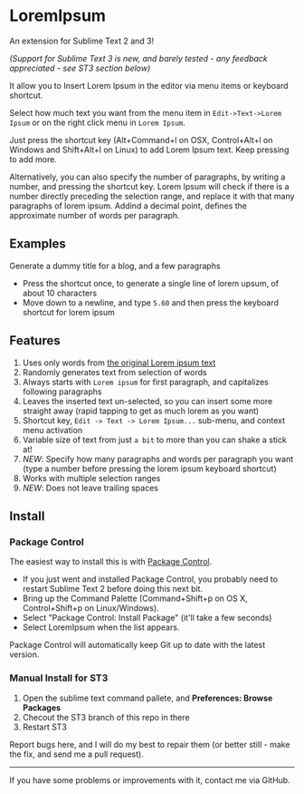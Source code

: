 # LoremIpsum

An extension for Sublime Text 2 and 3!

_(Support for Sublime Text 3 is new, and barely tested - any feedback appreciated - see ST3 section below)_

It allow you to Insert Lorem Ipsum in the editor via menu items or keyboard shortcut.

Select how much text you want from the menu item in `Edit->Text->Lorem Ipsum` or on the right click menu in `Lorem Ipsum`.

Just press the shortcut key (Alt+Command+l on OSX, Control+Alt+l on Windows and Shift+Alt+l on Linux) to add Lorem Ipsum text. Keep pressing to add more.

Alternatively, you can also specify the number of paragraphs, by writing a number, and pressing the shortcut key. Lorem Ipsum will check if there is a number directly preceding the selection range, and replace it with that many paragraphs of lorem ipsum. Addind a decimal point, defines the approximate number of words per paragraph.

## Examples

Generate a dummy title for a blog, and a few paragraphs

- Press the shortcut once, to generate a single line of lorem upsum, of about 10 characters
- Move down to a newline, and type `5.60` and then press the keyboard shortcut for lorem ipsum

## Features

1. Uses only words from [the original Lorem ipsum text](http://www.lipsum.com/)
2. Randomly generates text from selection of words
3. Always starts with `Lorem ipsum` for first paragraph, and capitalizes following paragraphs
4. Leaves the inserted text un-selected, so you can insert some more straight away (rapid tapping to get as much lorem as you want)
5. Shortcut key, `Edit -> Text -> Lorem Ipsum...` sub-menu, and context menu activation
6. Variable size of text from just `a bit` to more than you can shake a stick at!
7. *NEW*: Specify how many paragraphs and words per paragraph you want (type a number before pressing the lorem ipsum keyboard shortcut)
8. Works with multiple selection ranges
9. *NEW*: Does not leave trailing spaces

## Install

### Package Control

The easiest way to install this is with [Package Control](http://wbond.net/sublime\_packages/package\_control).

 * If you just went and installed Package Control, you probably need to restart Sublime Text 2 before doing this next bit.
 * Bring up the Command Palette (Command+Shift+p on OS X, Control+Shift+p on Linux/Windows).
 * Select "Package Control: Install Package" (it'll take a few seconds)
 * Select LoremIpsum when the list appears.

Package Control will automatically keep Git up to date with the latest version.

### Manual Install for ST3

1. Open the sublime text command pallete, and **Preferences: Browse Packages**
2. Checout the ST3 branch of this repo in there
3. Restart ST3

Report bugs here, and I will do my best to repair them (or better still - make the fix, and send me a pull request).

---

If you have some problems or improvements with it, contact me via GitHub.
